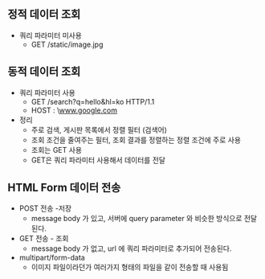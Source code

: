 ## 정적 데이터 조회 
- 쿼리 파라미터 미사용 
	- GET /static/image.jpg 
## 동적 데이터 조회 
- 쿼리 파라미터 사용 
	- GET /search?q=hello&hl=ko HTTP/1.1
	- HOST : \www.google.com
- 정리 
	- 주로 검색, 게시판 목록에서 정렬 필터 (검색어)
	- 조회 조건을 줄여주는 필터, 조회 결과를 정렬하는 정렬 조건에 주로 사용 
	- 조회는 GET 사용
	- GET은 쿼리 파라미터 사용해서 데이터를 전달 
## HTML Form 데이터 전송
 - POST 전송 -저장 
	 -  message body 가 있고, 서버에 query parameter 와 비슷한 방식으로 전달된다. 
- GET 전송 - 조회 
	- message body 가 없고, url 에 쿼리 파라미터로 추가되어 전송된다. 
- multipart/form-data 
	- 이미지 파일이라던가 여러가지 형태의 파일을 같이 전송할 때 사용됨